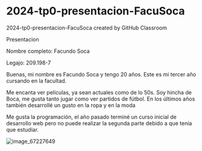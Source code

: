 # 2024-tp0-presentacion-FacuSoca
2024-tp0-presentacion-FacuSoca created by GitHub Classroom

Presentacion

Nombre completo: Facundo Soca

Legajo: 209.198-7

Buenas, mi nombre es Facundo Soca y tengo 20 años. Este es mi tercer año cursando en la facultad.

Me encanta ver películas, ya sean actuales como de lo 50s. Soy hincha de Boca, me gusta tanto jugar como ver partidos de fútbol. En los últimos años también desarrollé un gusto en la ropa y en la moda

Me gusta la programación, el año pasado terminé un curso inicial de desarrollo web pero no puede realizar la segunda parte debido a que tenía que estudiar.

![image_67227649](https://github.com/pdepjm/2024-tp0-presentacion-FacuSoca/assets/124924184/b5f327a1-cd00-4567-9516-9b5e8a26f4f7)
